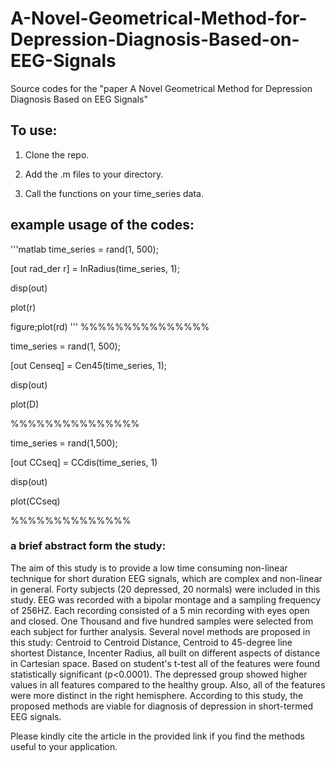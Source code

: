 # A-Novel-Geometrical-Method-for-Depression-Diagnosis-Based-on-EEG-Signals
Source codes for the "paper A Novel Geometrical Method for Depression Diagnosis Based on EEG Signals"

## To use:
1. Clone the repo.

2. Add the .m files to your directory.

3. Call the functions on your time_series data.


## example usage of the codes:

'''matlab
 time_series = rand(1, 500);
 
 [out rad_der r] = InRadius(time_series, 1);
 
 disp(out)
 
 plot(r)
 
 figure;plot(rd)
'''
 %%%%%%%%%%%%%%%
 
 time_series = rand(1, 500);
 
 [out Censeq] = Cen45(time_series, 1);
 
 disp(out)
 
 plot(D)

 %%%%%%%%%%%%%%%
 
 time_series = rand(1,500);
 
 [out CCseq] = CCdis(time_series, 1)

 
 disp(out)
 
 plot(CCseq)
 
 %%%%%%%%%%%%%%
 
### a brief abstract form the study:

The aim of this study is to provide a low time consuming non-linear technique for short duration EEG signals, which are complex and non-linear in general. Forty subjects (20 depressed, 20 normals) were included in this study. EEG was recorded with a bipolar montage and a sampling frequency of 256HZ. Each recording consisted of a 5 min recording with eyes open and closed. One Thousand and five hundred samples were selected from each subject for further analysis. Several novel methods are proposed in this study: Centroid to Centroid Distance, Centroid to 45-degree line shortest Distance, Incenter Radius, all built on different aspects of distance in Cartesian space. Based on student's t-test all of the features were found statistically significant (p<0.0001). The depressed group showed higher values in all features compared to the healthy group. Also, all of the features were more distinct in the right hemisphere. According to this study, the proposed methods are viable for diagnosis of depression in short-termed EEG signals.

Please kindly cite the article in the provided link if you find the methods useful to your application.
